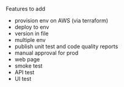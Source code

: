Features to add

- provision env on AWS (via terraform)
- deploy to env
- version in file
- multiple env
- publish unit test and code quality reports
- manual approval for prod
- web page
- smoke test
- API test
- UI test